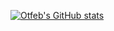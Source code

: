 [![Otfeb's GitHub stats](https://github-readme-stats.vercel.app/api?otfeb=anuraghazra)](https://github.com/anuraghazra/github-readme-stats)
